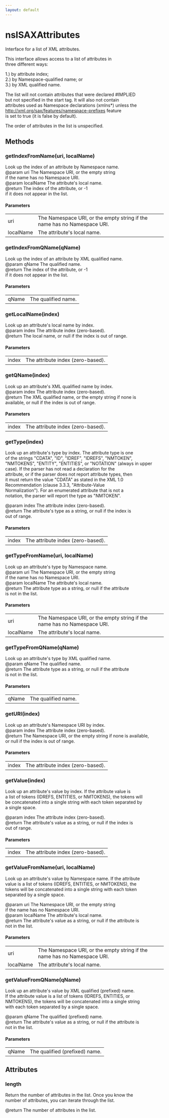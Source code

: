 ```yaml
---
layout: default
---
```


# nsISAXAttributes #
  
Interface for a list of XML attributes.  
  
This interface allows access to a list of attributes in  
three different ways:  
  
1.) by attribute index;  
2.) by Namespace-qualified name; or  
3.) by XML qualified name.  
  
The list will not contain attributes that were declared #IMPLIED  
but not specified in the start tag.  It will also not contain  
attributes used as Namespace declarations (xmlns*) unless the  
http://xml.org/sax/features/namespace-prefixes feature  
is set to true (it is false by default).  
  
The order of attributes in the list is unspecified.  
  

## Methods ##

### getIndexFromName(uri, localName) ###
  
Look up the index of an attribute by Namespace name.  
@param uri The Namespace URI, or the empty string  
           if the name has no Namespace URI.  
@param localName The attribute's local name.  
@return The index of the attribute, or -1  
        if it does not appear in the list.  
  

#### Parameters ####

<table>

<tr>
<td>uri</td>
<td>The Namespace URI, or the empty string  
           if the name has no Namespace URI.  
</td>
</tr>

<tr>
<td>localName</td>
<td>The attribute's local name.  
</td>
</tr>

</table>

### getIndexFromQName(qName) ###
  
Look up the index of an attribute by XML qualified name.  
@param qName The qualified name.  
@return The index of the attribute, or -1  
        if it does not appear in the list.  
  

#### Parameters ####

<table>

<tr>
<td>qName</td>
<td>The qualified name.  
</td>
</tr>

</table>

### getLocalName(index) ###
  
Look up an attribute's local name by index.  
@param index The attribute index (zero-based).  
@return The local name, or null if the index is out of range.  
  

#### Parameters ####

<table>

<tr>
<td>index</td>
<td>The attribute index (zero-based).  
</td>
</tr>

</table>

### getQName(index) ###
  
Look up an attribute's XML qualified name by index.  
@param index The attribute index (zero-based).  
@return The XML qualified name, or the empty string if none is  
        available, or null if the index is out of range.  
  

#### Parameters ####

<table>

<tr>
<td>index</td>
<td>The attribute index (zero-based).  
</td>
</tr>

</table>

### getType(index) ###
  
Look up an attribute's type by index. The attribute type is one  
of the strings "CDATA", "ID", "IDREF", "IDREFS", "NMTOKEN",  
"NMTOKENS", "ENTITY", "ENTITIES", or "NOTATION" (always in upper  
case). If the parser has not read a declaration for the  
attribute, or if the parser does not report attribute types, then  
it must return the value "CDATA" as stated in the XML 1.0  
Recommendation (clause 3.3.3, "Attribute-Value  
Normalization"). For an enumerated attribute that is not a  
notation, the parser will report the type as "NMTOKEN".  
  
@param index The attribute index (zero-based).  
@return The attribute's type as a string, or null if the index is  
        out of range.  
  

#### Parameters ####

<table>

<tr>
<td>index</td>
<td>The attribute index (zero-based).  
</td>
</tr>

</table>

### getTypeFromName(uri, localName) ###
  
Look up an attribute's type by Namespace name.  
@param uri The Namespace URI, or the empty string  
            if the name has no Namespace URI.  
@param localName The attribute's local name.  
@return The attribute type as a string, or null if the attribute  
        is not in the list.  
  

#### Parameters ####

<table>

<tr>
<td>uri</td>
<td>The Namespace URI, or the empty string  
            if the name has no Namespace URI.  
</td>
</tr>

<tr>
<td>localName</td>
<td>The attribute's local name.  
</td>
</tr>

</table>

### getTypeFromQName(qName) ###
  
Look up an attribute's type by XML qualified name.  
@param qName The qualified name.  
@return The attribute type as a string, or null if the attribute  
        is not in the list.  
  

#### Parameters ####

<table>

<tr>
<td>qName</td>
<td>The qualified name.  
</td>
</tr>

</table>

### getURI(index) ###
  
Look up an attribute's Namespace URI by index.  
@param index The attribute index (zero-based).  
@return The Namespace URI, or the empty string if none is available,  
        or null if the index is out of range.  
  

#### Parameters ####

<table>

<tr>
<td>index</td>
<td>The attribute index (zero-based).  
</td>
</tr>

</table>

### getValue(index) ###
  
Look up an attribute's value by index.  If the attribute value is  
a list of tokens (IDREFS, ENTITIES, or NMTOKENS), the tokens will  
be concatenated into a single string with each token separated by  
a single space.  
  
@param index The attribute index (zero-based).  
@return The attribute's value as a string, or null if the index is  
        out of range.  
  

#### Parameters ####

<table>

<tr>
<td>index</td>
<td>The attribute index (zero-based).  
</td>
</tr>

</table>

### getValueFromName(uri, localName) ###
  
Look up an attribute's value by Namespace name.  If the attribute  
value is a list of tokens (IDREFS, ENTITIES, or NMTOKENS), the  
tokens will be concatenated into a single string with each token  
separated by a single space.  
  
@param uri The Namespace URI, or the empty string  
            if the name has no Namespace URI.  
@param localName The attribute's local name.  
@return The attribute's value as a string, or null if the attribute is  
        not in the list.  
  

#### Parameters ####

<table>

<tr>
<td>uri</td>
<td>The Namespace URI, or the empty string  
            if the name has no Namespace URI.  
</td>
</tr>

<tr>
<td>localName</td>
<td>The attribute's local name.  
</td>
</tr>

</table>

### getValueFromQName(qName) ###
  
Look up an attribute's value by XML qualified (prefixed) name.  
If the attribute value is a list of tokens (IDREFS, ENTITIES, or  
NMTOKENS), the tokens will be concatenated into a single string  
with each token separated by a single space.  
  
@param qName The qualified (prefixed) name.  
@return The attribute's value as a string, or null if the attribute is  
        not in the list.  
  

#### Parameters ####

<table>

<tr>
<td>qName</td>
<td>The qualified (prefixed) name.  
</td>
</tr>

</table>

## Attributes ##

### length ###
  
Return the number of attributes in the list. Once you know the  
number of attributes, you can iterate through the list.  
  
@return The number of attributes in the list.  
  
